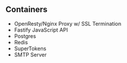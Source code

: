 

## Containers

* OpenResty/Nginx Proxy w/ SSL Termination
* Fastify JavaScript API
* Postgres
* Redis
* SuperTokens
* SMTP Server